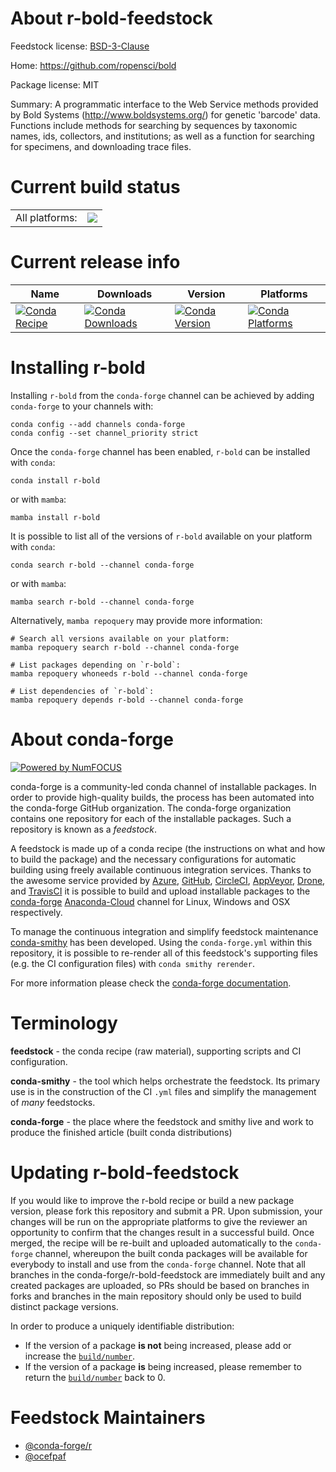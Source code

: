 About r-bold-feedstock
======================

Feedstock license: [BSD-3-Clause](https://github.com/conda-forge/r-bold-feedstock/blob/main/LICENSE.txt)

Home: https://github.com/ropensci/bold

Package license: MIT

Summary: A programmatic interface to the Web Service methods provided by Bold Systems (<http://www.boldsystems.org/>) for genetic 'barcode' data. Functions include methods for searching by sequences by taxonomic names, ids, collectors, and institutions; as well as a function for searching for specimens, and downloading trace files.

Current build status
====================


<table><tr><td>All platforms:</td>
    <td>
      <a href="https://dev.azure.com/conda-forge/feedstock-builds/_build/latest?definitionId=1010&branchName=main">
        <img src="https://dev.azure.com/conda-forge/feedstock-builds/_apis/build/status/r-bold-feedstock?branchName=main">
      </a>
    </td>
  </tr>
</table>

Current release info
====================

| Name | Downloads | Version | Platforms |
| --- | --- | --- | --- |
| [![Conda Recipe](https://img.shields.io/badge/recipe-r--bold-green.svg)](https://anaconda.org/conda-forge/r-bold) | [![Conda Downloads](https://img.shields.io/conda/dn/conda-forge/r-bold.svg)](https://anaconda.org/conda-forge/r-bold) | [![Conda Version](https://img.shields.io/conda/vn/conda-forge/r-bold.svg)](https://anaconda.org/conda-forge/r-bold) | [![Conda Platforms](https://img.shields.io/conda/pn/conda-forge/r-bold.svg)](https://anaconda.org/conda-forge/r-bold) |

Installing r-bold
=================

Installing `r-bold` from the `conda-forge` channel can be achieved by adding `conda-forge` to your channels with:

```
conda config --add channels conda-forge
conda config --set channel_priority strict
```

Once the `conda-forge` channel has been enabled, `r-bold` can be installed with `conda`:

```
conda install r-bold
```

or with `mamba`:

```
mamba install r-bold
```

It is possible to list all of the versions of `r-bold` available on your platform with `conda`:

```
conda search r-bold --channel conda-forge
```

or with `mamba`:

```
mamba search r-bold --channel conda-forge
```

Alternatively, `mamba repoquery` may provide more information:

```
# Search all versions available on your platform:
mamba repoquery search r-bold --channel conda-forge

# List packages depending on `r-bold`:
mamba repoquery whoneeds r-bold --channel conda-forge

# List dependencies of `r-bold`:
mamba repoquery depends r-bold --channel conda-forge
```


About conda-forge
=================

[![Powered by
NumFOCUS](https://img.shields.io/badge/powered%20by-NumFOCUS-orange.svg?style=flat&colorA=E1523D&colorB=007D8A)](https://numfocus.org)

conda-forge is a community-led conda channel of installable packages.
In order to provide high-quality builds, the process has been automated into the
conda-forge GitHub organization. The conda-forge organization contains one repository
for each of the installable packages. Such a repository is known as a *feedstock*.

A feedstock is made up of a conda recipe (the instructions on what and how to build
the package) and the necessary configurations for automatic building using freely
available continuous integration services. Thanks to the awesome service provided by
[Azure](https://azure.microsoft.com/en-us/services/devops/), [GitHub](https://github.com/),
[CircleCI](https://circleci.com/), [AppVeyor](https://www.appveyor.com/),
[Drone](https://cloud.drone.io/welcome), and [TravisCI](https://travis-ci.com/)
it is possible to build and upload installable packages to the
[conda-forge](https://anaconda.org/conda-forge) [Anaconda-Cloud](https://anaconda.org/)
channel for Linux, Windows and OSX respectively.

To manage the continuous integration and simplify feedstock maintenance
[conda-smithy](https://github.com/conda-forge/conda-smithy) has been developed.
Using the ``conda-forge.yml`` within this repository, it is possible to re-render all of
this feedstock's supporting files (e.g. the CI configuration files) with ``conda smithy rerender``.

For more information please check the [conda-forge documentation](https://conda-forge.org/docs/).

Terminology
===========

**feedstock** - the conda recipe (raw material), supporting scripts and CI configuration.

**conda-smithy** - the tool which helps orchestrate the feedstock.
                   Its primary use is in the construction of the CI ``.yml`` files
                   and simplify the management of *many* feedstocks.

**conda-forge** - the place where the feedstock and smithy live and work to
                  produce the finished article (built conda distributions)


Updating r-bold-feedstock
=========================

If you would like to improve the r-bold recipe or build a new
package version, please fork this repository and submit a PR. Upon submission,
your changes will be run on the appropriate platforms to give the reviewer an
opportunity to confirm that the changes result in a successful build. Once
merged, the recipe will be re-built and uploaded automatically to the
`conda-forge` channel, whereupon the built conda packages will be available for
everybody to install and use from the `conda-forge` channel.
Note that all branches in the conda-forge/r-bold-feedstock are
immediately built and any created packages are uploaded, so PRs should be based
on branches in forks and branches in the main repository should only be used to
build distinct package versions.

In order to produce a uniquely identifiable distribution:
 * If the version of a package **is not** being increased, please add or increase
   the [``build/number``](https://docs.conda.io/projects/conda-build/en/latest/resources/define-metadata.html#build-number-and-string).
 * If the version of a package **is** being increased, please remember to return
   the [``build/number``](https://docs.conda.io/projects/conda-build/en/latest/resources/define-metadata.html#build-number-and-string)
   back to 0.

Feedstock Maintainers
=====================

* [@conda-forge/r](https://github.com/conda-forge/r/)
* [@ocefpaf](https://github.com/ocefpaf/)

